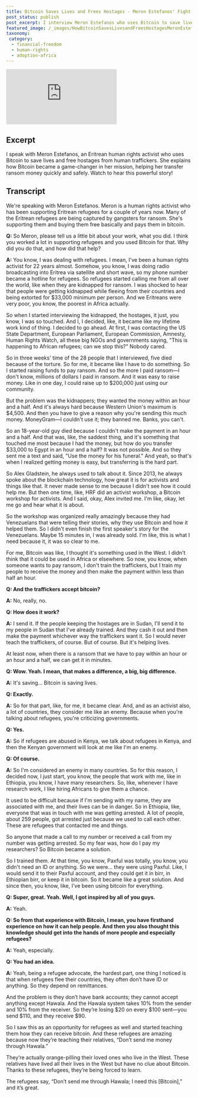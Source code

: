 ```yaml
---
title: Bitcoin Saves Lives and Frees Hostages - Meron Estefanos' Fight for Refugees
post_status: publish
post_excerpt: I interview Meron Estefanos who uses Bitcoin to save lives and free hostages from human traffickers.
featured_image: /_images/HowBitcoinSavesLivesandFreesHostagesMeronEstefanosFightforRefugees.jpg
taxonomy:
 category:
  - financial-freedom
  - human-rights
  - adoption-africa
---
```


<iframe src="https://player.vimeo.com/video/1059227008?badge=0&amp;autopause=0&amp;player_id=0&amp;app_id=58479" frameborder="0" allow="autoplay; fullscreen; picture-in-picture; clipboard-write; encrypted-media" title="How Bitcoin Saves Lives and Frees Hostages - Meron Estefanos&#039; Fight for Refugees"></iframe>

<div style="margin-bottom:30px;"></div>

## Excerpt

I speak with Meron Estefanos, an Eritrean human rights activist who uses Bitcoin to save lives and free hostages from human traffickers. She explains how Bitcoin became a game-changer in her mission, helping her transfer ransom money quickly and safely. Watch to hear this powerful story!

## Transcript


We're speaking with Meron Estefanos. Meron is a human rights activist who has been supporting Eritrean refugees for a couple of years now. Many of the Eritrean refugees are being captured by gangsters for ransom. She's supporting them and buying them free basically and pays them in bitcoin. 

**Q:** So Meron, please tell us a little bit about your work, what you did. I think you worked a lot in supporting refugees and you used Bitcoin for that. Why did you do that, and how did that help?

**A:** You know, I was dealing with refugees. I mean, I've been a human rights activist for 22 years almost. Somehow, you know, I was doing radio broadcasting into Eritrea via satellite and short wave, so my phone number became a hotline for refugees. So refugees started calling me from all over the world, like when they are kidnapped for ransom. I was shocked to hear that people were getting kidnapped while fleeing from their countries and being extorted for \$33,000 minimum per person. And we Eritreans were very poor, you know, the poorest in Africa actually.

So when I started interviewing the kidnapped, the hostages, it just, you know, I was so touched. And I, I decided, like, it became like my lifetime work kind of thing. I decided to go ahead. At first, I was contacting the US State Department, European Parliament, European Commission, Amnesty, Human Rights Watch, all these big NGOs and governments saying, "This is happening to African refugees; can we stop this?" Nobody cared.

So in three weeks' time of the 28 people that I interviewed, five died because of the torture. So for me, it became like I have to do something. So I started raising funds to pay ransom. And so the more I paid ransom—I don't know, millions of dollars I paid in ransom. And it was easy to raise money. Like in one day, I could raise up to $200,000 just using our community.

But the problem was the kidnappers; they wanted the money within an hour and a half. And it's always hard because Western Union's maximum is \$4,500. And then you have to give a reason why you're sending this much money. MoneyGram—I couldn't use it; they banned me. Banks, you can't.

So an 18-year-old guy died because I couldn't make the payment in an hour and a half. And that was, like, the saddest thing, and it's something that touched me most because I had the money, but how do you transfer \$33,000 to Egypt in an hour and a half? It was not possible. And so they sent me a text and said, "Use the money for his funeral." And yeah, so that's when I realized getting money is easy, but transferring is the hard part.

So Alex Gladstein, he always used to talk about it. Since 2013, he always spoke about the blockchain technology, how great it is for activists and things like that. It never made sense to me because I didn't see how it could help me. But then one time, like, HRF did an activist workshop, a Bitcoin workshop for activists. And I said, okay, Alex invited me. I'm like, okay, let me go and hear what it is about.

So the workshop was organized really amazingly because they had Venezuelans that were telling their stories, why they use Bitcoin and how it helped them. So I didn't even finish the first speaker's story for the Venezuelans. Maybe 15 minutes in, I was already sold. I'm like, this is what I need because it, it was so clear to me.

For me, Bitcoin was like, I thought it's something used in the West. I didn't think that it could be used in Africa or elsewhere. So now, you know, when someone wants to pay ransom, I don't train the traffickers, but I train my people to receive the money and then make the payment within less than half an hour.

**Q: And the traffickers accept bitcoin?**

**A:** No, really, no.

**Q: How does it work?**

**A:** I send it. If the people keeping the hostages are in Sudan, I'll send it to my people in Sudan that I've already trained. And they cash it out and then make the payment whichever way the traffickers want it. So I would never teach the traffickers, of course. But of course. But it's helping lives.

At least now, when there is a ransom that we have to pay within an hour or an hour and a half, we can get it in minutes.

**Q: Wow. Yeah. I mean, that makes a difference, a big, big difference.**

**A:** It's saving... Bitcoin is saving lives.

**Q: Exactly.**

**A:** So for that part, like, for me, it became clear. And, and as an activist also, a lot of countries, they consider me like an enemy. Because when you're talking about refugees, you're criticizing governments.

**Q: Yes.**

**A:** So if refugees are abused in Kenya, we talk about refugees in Kenya, and then the Kenyan government will look at me like I'm an enemy.

**Q: Of course.**

**A:** So I'm considered an enemy in many countries. So for this reason, I decided now, I just start, you know, the people that work with me, like in Ethiopia, you know, I have many researchers. So, like, whenever I have research work, I like hiring Africans to give them a chance.

It used to be difficult because if I'm sending with my name, they are associated with me, and their lives can be in danger. So in Ethiopia, like, everyone that was in touch with me was getting arrested. A lot of people, about 259 people, got arrested just because we used to call each other. These are refugees that contacted me and things.

So anyone that made a call to my number or received a call from my number was getting arrested. So my fear was, how do I pay my researchers? So Bitcoin became a solution.

So I trained them. At that time, you know, Paxful was totally, you know, you didn't need an ID or anything. So we were... they were using Paxful. Like, I would send it to their Paxful account, and they could get it in birr, in Ethiopian birr, or keep it in bitcoin. So it became like a great solution. And since then, you know, like, I've been using bitcoin for everything.

**Q: Super, great. Yeah. Well, I got inspired by all of you guys.**

**A:** Yeah.

**Q: So from that experience with Bitcoin, I mean, you have firsthand experience on how it can help people. And then you also thought this knowledge should get into the hands of more people and especially refugees?**

**A:** Yeah, especially.

**Q: You had an idea.**

**A:** Yeah, being a refugee advocate, the hardest part, one thing I noticed is that when refugees flee their countries, they often don’t have ID or anything. So they depend on remittances.

And the problem is they don’t have bank accounts; they cannot accept anything except Hawala. And the Hawala system takes 10% from the sender and 10% from the receiver. So they’re losing $20 on every $100 sent—you send $110, and they receive $90.

So I saw this as an opportunity for refugees as well and started teaching them how they can receive bitcoin. And these refugees are amazing because now they’re teaching their relatives, “Don’t send me money through Hawala.”

They’re actually orange-pilling their loved ones who live in the West. These relatives have lived all their lives in the West but have no clue about Bitcoin. Thanks to these refugees, they’re being forced to learn.

The refugees say, “Don’t send me through Hawala; I need this [Bitcoin],” and it’s great.
